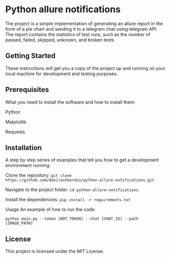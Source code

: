 # Python allure notifications 
The project is a simple implementation of generating an allure report in the form of a pie chart and sending it to a telegram chat using telegram API. The report contains the statistics of test runs, such as the number of passed, failed, skipped, unknown, and broken tests.

## Getting Started
These instructions will get you a copy of the project up and running on your local machine for development and testing purposes.

## Prerequisites
What you need to install the software and how to install them:

Python

Matplotlib

Requests

## Installation
A step by step series of examples that tell you how to get a development environment running:

Clone the repository:
`git clone https://github.com/danilashkerdin/python-allure-notifications.git
`

Navigate to the project folder:
`cd python-allure-notifications
`

Install the dependencies:
`pip install -r requirements.txt
`

Usage
An example of how to run the code:

`
python main.py --token [BOT_TOKEN] --chat [CHAT_ID] --path [IMAGE_PATH]
`

## License
This project is licensed under the MIT License.